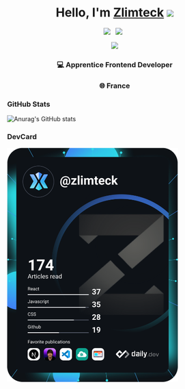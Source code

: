 <div align="center">
   <h1>Hello, I'm <a href="https://github.com/zlimteck/zlimteck">Zlimteck</a> <img src="https://wprock.fr/ezoimgfmt/assets.wprock.fr/emoji/joypixels/512/1f44b.png?ezimgfmt=ng%3Awebp%2Fngcb25%2Frs%3Adevice%2Frscb25-1" width="25px"> </h1>
</div>

<p align='center'>
   <a href="https://www.linkedin.com/in/joffrey-dercourt-236174247//"><img height="30" src="https://zupimages.net/up/20/41/sbgu.png"></a>&nbsp;&nbsp;
<a href="https://twitter.com/zlimteck"><img height="30" src="https://zupimages.net/up/22/31/1amz.png"></a>&nbsp;&nbsp;
 </p>


<div align="center">
<img src="https://zupimages.net/up/22/31/9ab0.png">
</div>

<div align="center">
<h3>💻 Apprentice Frontend Developer</h3>
<h3>🌐 France</h3>
</div>

<h3 align="left">GitHub Stats</h3>

![Anurag's GitHub stats]([https://github-readme-stats.vercel.app](https://github-readme-stats-git-masterrstaa-rickstaa.vercel.app/)/api?username=zlimteck&show_icons=true&theme=tokyonight)

<h3 align="left">DevCard</h3>

<div align="left">
<a href="https://app.daily.dev/DailyDevTips"><img src="https://github.com/zlimteck/zlimteck/blob/main/devcard.svg" width="400" alt="Zlimteck Dev Card"/></a>
</div>
